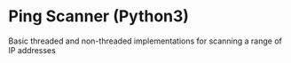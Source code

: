 # Ping Scanner (Python3)
 Basic threaded and non-threaded implementations for scanning a range of IP addresses
